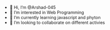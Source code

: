 - 👋 Hi, I’m @Arshad-045
- 👀 I’m interested in Web Programming
- 🌱 I’m currently learning javascript and phyton
- 💞️ I’m looking to collaborate on different activies


<!---
Arshad-045/Arshad-045 is a ✨ special ✨ repository because its `README.md` (this file) appears on your GitHub profile.
You can click the Preview link to take a look at your changes.
--->
